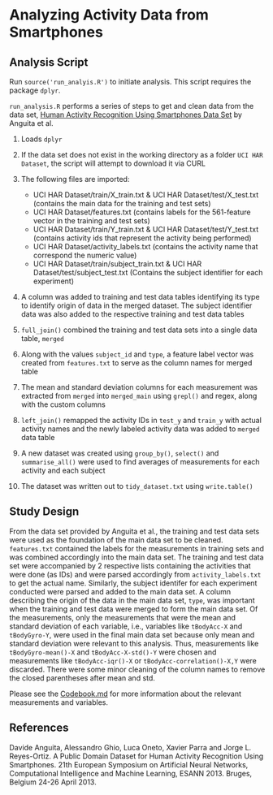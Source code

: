 # Analyzing Activity Data from Smartphones

## Analysis Script

Run `source('run_analyis.R')` to initiate analysis. This script requires the package `dplyr`.

`run_analysis.R` performs a series of steps to get and clean data from the data set, [Human Activity Recognition Using Smartphones Data Set](http://archive.ics.uci.edu/ml/datasets/Human+Activity+Recognition+Using+Smartphones) by Anguita et al.

1) Loads `dplyr`

2) If the data set does not exist in the working directory as a folder `UCI HAR Dataset`, the script will attempt to download it via CURL

3) The following files are imported:

    - UCI HAR Dataset/train/X_train.txt & UCI HAR Dataset/test/X_test.txt (contains the main data for the training and test sets)
    - UCI HAR Dataset/features.txt (contains labels for the 561-feature vector in the training and test sets)
    - UCI HAR Dataset/train/Y_train.txt & UCI HAR Dataset/test/Y_test.txt (contains activity ids that represent the activity being performed)
    - UCI HAR Dataset/activity_labels.txt (contains the activity name that correspond the numeric value)
    - UCI HAR Dataset/train/subject_train.txt & UCI HAR Dataset/test/subject_test.txt (Contains the subject identifier for each experiment)

4) A column was added to training and test data tables identifying its type to identify origin of data in the merged dataset. The subject identifier data was also added to the respective training and test data tables

5) `full_join()` combined the training and test data sets into a single data table, `merged`

6) Along with the values `subject_id` and `type`, a feature label vector was created from `features.txt` to serve as the column names for merged table

7) The mean and standard deviation columns for each measurement was extracted from `merged` into `merged_main` using `grepl()` and regex, along with the custom columns

8) `left_join()` remapped the activity IDs in `test_y` and `train_y` with actual activity names and the newly labeled activity data was added to `merged` data table

9) A new dataset was created using `group_by()`, `select()` and `summarise_all()` were used to find averages of measurements for each activity and each subject

10) The dataset was written out to `tidy_dataset.txt` using `write.table()`

## Study Design

From the data set provided by Anguita et al., the training and test data sets were used as the foundation of the main data set to be cleaned. `features.txt` contained the labels for the measurements in training sets and was combined accordingly into the main data set. The training and test data set were accompanied by 2 respective lists containing the activities that were done (as IDs) and were parsed accordingly from `activity_labels.txt` to get the actual name. Similarly, the subject identifer for each experiment conducted were parsed and added to the main data set. A column describing the origin of the data in the main data set, `type`, was important when the training and test data were merged to form the main data set. Of the measurements, only the measurements that were the mean and standard deviation of each variable, i.e., variables like `tBodyAcc-X` and `tBodyGyro-Y`, were used in the final main data set because only mean and standard deviation were relevant to this analysis. Thus, measurements like `tBodyGyro-mean()-X` and `tBodyAcc-X-std()-Y` were chosen and measurements like `tBodyAcc-iqr()-X` or `tBodyAcc-correlation()-X,Y` were discarded. There were some minor cleaning of the column names to remove the closed parentheses after mean and std.

Please see the [Codebook.md](./Codebook.md) for more information about the relevant measurements and variables.

## References

Davide Anguita, Alessandro Ghio, Luca Oneto, Xavier Parra and Jorge L. Reyes-Ortiz. A Public Domain Dataset for Human Activity Recognition Using Smartphones. 21th European Symposium on Artificial Neural Networks, Computational Intelligence and Machine Learning, ESANN 2013. Bruges, Belgium 24-26 April 2013.
